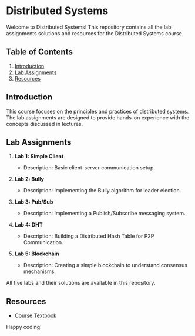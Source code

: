 # Distributed Systems

Welcome to Distributed Systems! This repository contains all the lab assignments solutions and resources for the Distributed Systems course.

## Table of Contents

1. [Introduction](#introduction)
2. [Lab Assignments](#lab-assignments)
3. [Resources](#resources)

## Introduction

This course focuses on the principles and practices of distributed systems. The lab assignments are designed to provide hands-on experience with the concepts discussed in lectures.

## Lab Assignments

1. **Lab 1: Simple Client**
    - Description: Basic client-server communication setup.


2. **Lab 2: Bully**
    - Description: Implementing the Bully algorithm for leader election.


3. **Lab 3: Pub/Sub**
    - Description: Implementing a Publish/Subscribe messaging system.


4. **Lab 4: DHT**
    - Description: Building a Distributed Hash Table for P2P Communication.

5. **Lab 5: Blockchain**
    - Description: Creating a simple blockchain to understand consensus mechanisms.

All five labs and their solutions are available in this repository.


## Resources

- [Course Textbook](./Distributed_Systems_4.pdf)


Happy coding!
